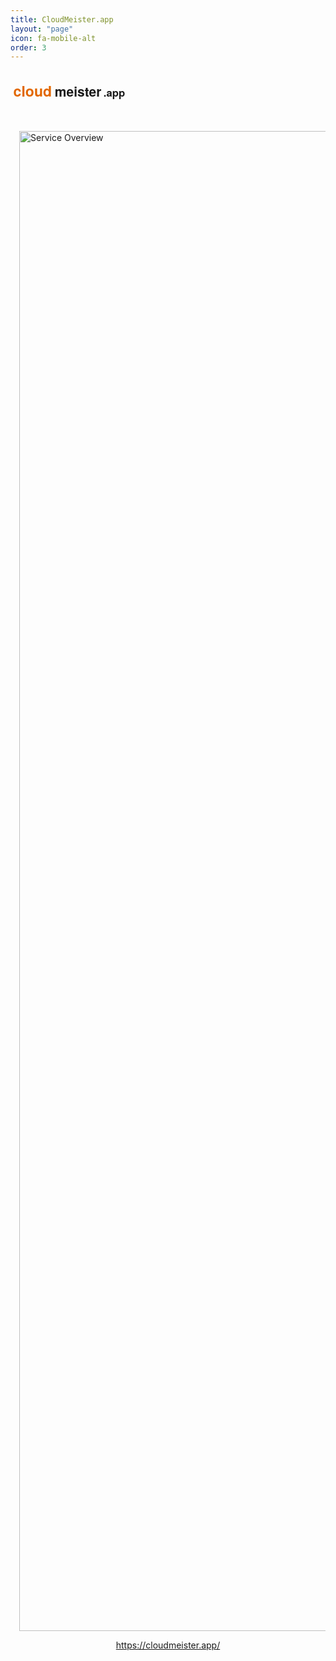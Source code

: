 ```yaml
---
title: CloudMeister.app
layout: "page"
icon: fa-mobile-alt
order: 3
---
```

<h2>
<span style="margin:0.2em;font-size:1.1em;color:#e26700;">cloud</span><span style="">meister</span><span style="margin:0.2em;font-size: 0.8em;">.app</span>
</h2>
  <div class="container horizontal-list">
  <style>
    h2{
      font-family: "HelveticaNeue-Light", "Helvetica Neue Light", "Helvetica Neue", Helvetica, Arial, "Lucida Grande", sans-serif; 
      font-weight: 600;
    }
    header{
      display: none;
    }
    .horizontal-list{
      display: flex;
      overflow: scroll;
    }
    .horizontal-list img{
      height: 60vh;
      margin: 1em;
    }
    .horizontal-list span{
      text-align: center;
      display: grid;
    }
  </style>
  <div>
    <span>Service Overview</span>
    <img src="https://cloudmeister.app/screenshots/service-overview.png" alt="Service Overview" height="250">
  </div>
  <div>
    <span>KMS Overview</span>
    <img src="https://cloudmeister.app/screenshots/kms-overview.png" alt="KMS Overview">
  </div>
  <div>
    <span>SNS Create CloudFormation resource</span>
    <img src="https://cloudmeister.app/screenshots/sns-create-cf.png" alt="SNS Create CloudFormation resource">
  </div>
  <div>
    <span>SQS Queue CloudFormation resource</span>
    <img src="https://cloudmeister.app/screenshots/sqs-queue-cf.png" alt="SQS Queue CloudFormation resource">
  </div>
  <div>
    <span>S3 Overview</span>
    <img src="https://cloudmeister.app/screenshots/s3-overview.png" alt="S3 Overview">
  </div>
  <div>
    <span>S3 Browser</span>
    <img src="https://cloudmeister.app/screenshots/s3-browser.png" alt="S3 Browser">
  </div>
  <div>
    <span>S3 Browser Share</span>
    <img src="https://cloudmeister.app/screenshots/s3-browser-share.png" alt="S3 Browser Share">
  </div>
  
</div>

<span style="display: flex;flex-direction: column;">
<a style="display: flex;align-self: center;" href="https://cloudmeister.app/">https://cloudmeister.app/</a>